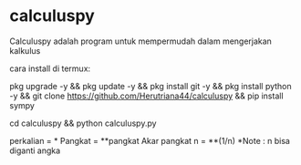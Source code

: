 # calculuspy
Calculuspy adalah program untuk mempermudah dalam mengerjakan kalkulus

cara install di termux:

pkg upgrade -y && pkg update -y && pkg install git -y && pkg install python -y && git clone https://github.com/Herutriana44/calculuspy && pip install sympy

cd calculuspy && python calculuspy.py

perkalian = *
Pangkat = **pangkat
Akar pangkat n = **(1/n)
*Note : n bisa diganti angka

